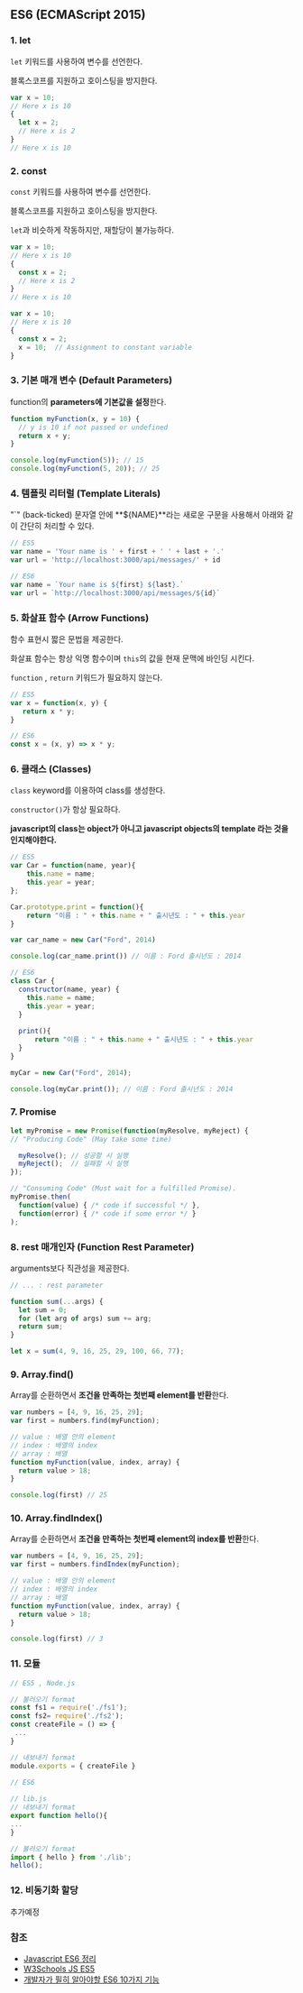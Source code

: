 ## ES6 (ECMAScript 2015)

### 1. let

`let` 키워드를 사용하여 변수를 선언한다.

블록스코프를 지원하고 호이스팅을 방지한다.

```js
var x = 10;
// Here x is 10
{  
  let x = 2;
  // Here x is 2
}
// Here x is 10
```



### 2. const

`const` 키워드를 사용하여 변수를 선언한다.

블록스코프를 지원하고 호이스팅을 방지한다.

`let`과 비슷하게 작동하지만, 재할당이 불가능하다.

```js
var x = 10;
// Here x is 10
{  
  const x = 2;
  // Here x is 2
}
// Here x is 10
```

```js
var x = 10;
// Here x is 10
{  
  const x = 2;
  x = 10;  // Assignment to constant variable
}
```



### 3. 기본 매개 변수 (Default Parameters)

function의 **parameters에 기본값을 설정**한다.

```js
function myFunction(x, y = 10) {
  // y is 10 if not passed or undefined
  return x + y;
}

console.log(myFunction(5)); // 15
console.log(myFunction(5, 20)); // 25
```



### 4. 템플릿 리터럴 (Template Literals)

"`" (back-ticked) 문자열 안에 **${NAME}**라는 새로운 구문을 사용해서 아래와 같이 간단히 처리할 수 있다.

```js
// ES5
var name = 'Your name is ' + first + ' ' + last + '.'
var url = 'http://localhost:3000/api/messages/' + id

// ES6
var name = `Your name is ${first} ${last}.`
var url = `http://localhost:3000/api/messages/${id}`
```



### 5. 화살표 함수 (Arrow Functions)

함수 표현시 짧은 문법을 제공한다.

화살표 함수는 항상 익명 함수이며 `this`의 값을 현재 문맥에 바인딩 시킨다.

`function` , `return` 키워드가 필요하지 않는다.

```js
// ES5
var x = function(x, y) {
   return x * y;
}

// ES6
const x = (x, y) => x * y;
```



### 6. 클래스 (Classes)

`class` keyword를 이용하여 class를 생성한다.

`constructor()`가 항상 필요하다.

**javascript의 class는 object가 아니고 javascript objects의 template 라는 것을 인지해야한다.**

```js
// ES5
var Car = function(name, year){
    this.name = name;
    this.year = year;
};

Car.prototype.print = function(){
    return "이름 : " + this.name + " 출시년도 : " + this.year
}

var car_name = new Car("Ford", 2014)

console.log(car_name.print()) // 이름 : Ford 출시년도 : 2014
```

```js
// ES6
class Car {
  constructor(name, year) {
    this.name = name;
    this.year = year;
  }
    
  print(){
      return "이름 : " + this.name + " 출시년도 : " + this.year
  }
}

myCar = new Car("Ford", 2014);

console.log(myCar.print()); // 이름 : Ford 출시년도 : 2014
```

### 7. Promise

```js
let myPromise = new Promise(function(myResolve, myReject) {
// "Producing Code" (May take some time)

  myResolve(); // 성공할 시 실행
  myReject();  // 실패할 시 실행
});

// "Consuming Code" (Must wait for a fulfilled Promise).
myPromise.then(
  function(value) { /* code if successful */ },
  function(error) { /* code if some error */ }
);
```



### 8. rest 매개인자 (Function Rest Parameter)

arguments보다 직관성을 제공한다.

```js
// ... : rest parameter

function sum(...args) {
  let sum = 0;
  for (let arg of args) sum += arg;
  return sum;
}

let x = sum(4, 9, 16, 25, 29, 100, 66, 77);
```



### 9. Array.find()

Array를 순환하면서 **조건을 만족하는 첫번째 element를 반환**한다.

```js
var numbers = [4, 9, 16, 25, 29];
var first = numbers.find(myFunction);

// value : 배열 안의 element
// index : 배열의 index
// array : 배열
function myFunction(value, index, array) {
  return value > 18;
}

console.log(first) // 25
```



### 10. Array.findIndex()

Array를 순환하면서 **조건을 만족하는 첫번째 element의 index를 반환**한다.

```js
var numbers = [4, 9, 16, 25, 29];
var first = numbers.findIndex(myFunction);

// value : 배열 안의 element
// index : 배열의 index
// array : 배열
function myFunction(value, index, array) {
  return value > 18;
}

console.log(first) // 3
```



### 11. 모듈

```js
// ES5 , Node.js

// 불러오기 format
const fs1 = require('./fs1');
const fs2= require('./fs2');
const createFile = () => {
 ...
}

// 내보내기 format
module.exports = { createFile }

// ES6
    
// lib.js
// 내보내기 format
export function hello(){
...
}

// 불러오기 format
import { hello } from './lib';
hello();
```



### 12. 비동기화 할당

추가예정



### 참조

- [Javascript ES6 정리](https://k39335.tistory.com/83?category=699283)
- [W3Schools JS ES5](https://www.w3schools.com/js/js_es6.asp)
- [개발자가 필히 알아야할 ES6 10가지 기능](https://blog.asamaru.net/2017/08/14/top-10-es6-features/)
